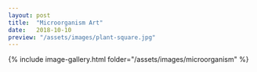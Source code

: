 ```yaml
---
layout: post
title:  "Microorganism Art"
date:   2018-10-10
preview: "/assets/images/plant-square.jpg"
---
```



{% include image-gallery.html folder="/assets/images/microorganism" %}
